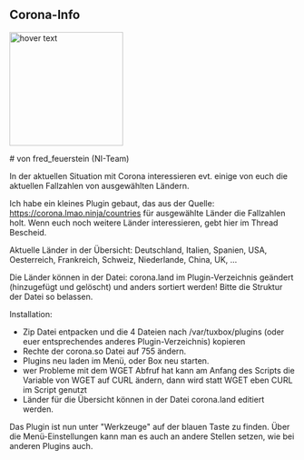 ## Corona-Info
<p>
  <img src="https://www.neutrino-images.de/channellogos/corona/corona.png" width="200" title="hover text">
</p>
# von fred_feuerstein (NI-Team)

In der aktuellen Situation mit Corona interessieren evt. einige von euch die aktuellen Fallzahlen von ausgewählten Ländern.

Ich habe ein kleines Plugin gebaut, das aus der Quelle: https://corona.lmao.ninja/countries für ausgewählte Länder die Fallzahlen holt.
Wenn euch noch weitere Länder interessieren, gebt hier im Thread Bescheid.

Aktuelle Länder in der Übersicht: Deutschland, Italien, Spanien, USA, Oesterreich, Frankreich, Schweiz, Niederlande, China, UK, ...

Die Länder können in der Datei: corona.land im Plugin-Verzeichnis geändert (hinzugefügt und gelöscht) und anders sortiert werden! Bitte die Struktur der Datei so belassen.

Installation:

- Zip Datei entpacken und die 4 Dateien nach /var/tuxbox/plugins (oder euer entsprechendes anderes Plugin-Verzeichnis) kopieren
- Rechte der corona.so Datei auf 755 ändern.
- Plugins neu laden im Menü, oder Box neu starten.
- wer Probleme mit dem WGET Abfruf hat kann am Anfang des Scripts die Variable von WGET auf CURL ändern, dann wird statt WGET eben CURL im Script genutzt
- Länder für die Übersicht können in der Datei corona.land editiert werden.

Das Plugin ist nun unter "Werkzeuge" auf der blauen Taste zu finden. Über die Menü-Einstellungen kann man es auch an andere Stellen setzen, wie bei anderen Plugins auch.



